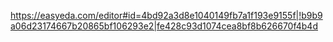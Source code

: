 https://easyeda.com/editor#id=4bd92a3d8e1040149fb7a1f193e9155f|!b9b9a06d23174667b20865bf106293e2|fe428c93d1074cea8bf8b626670f4b4d

